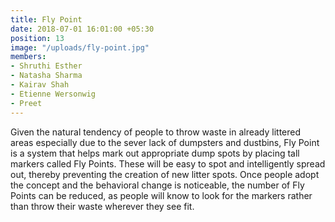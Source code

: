 ```yaml
---
title: Fly Point
date: 2018-07-01 16:01:00 +05:30
position: 13
image: "/uploads/fly-point.jpg"
members:
- Shruthi Esther
- Natasha Sharma
- Kairav Shah
- Etienne Wersonwig
- Preet
---
```


Given the natural tendency of people to throw waste in already littered areas especially due to the sever lack of dumpsters and dustbins, Fly Point is a system that helps mark out appropriate dump spots by placing tall markers called Fly Points. These will be easy to spot and intelligently spread out, thereby preventing the creation of new litter spots. Once people adopt the concept and the behavioral change is noticeable, the number of Fly Points can be reduced, as people will know to look for the markers rather than throw their waste wherever they see fit.

